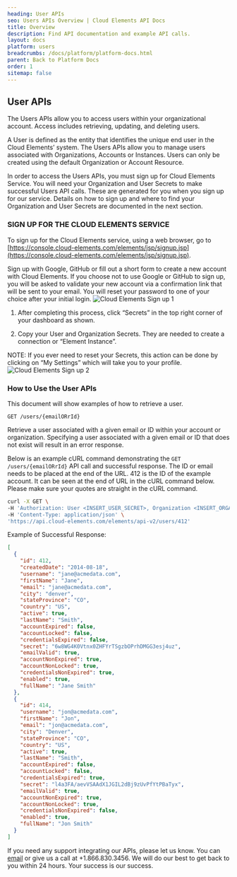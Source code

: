 ```yaml
---
heading: User APIs
seo: Users APIs Overview | Cloud Elements API Docs
title: Overview
description: Find API documentation and example API calls.
layout: docs
platform: users
breadcrumbs: /docs/platform/platform-docs.html
parent: Back to Platform Docs
order: 1
sitemap: false
---
```


## User APIs

The Users APIs allow you to access users within your organizational account. Access includes retrieving, updating, and deleting users.

A User is defined as the entity that identifies the unique end user in the Cloud Elements’ system. The Users APIs allow you to manage users associated with Organizations, Accounts or Instances. Users can only be created using the default Organization or Account Resource.

In order to access the Users APIs, you must sign up for Cloud Elements Service. You will need your Organization and User Secrets to make successful Users API calls. These are generated for you when you sign up for our service. Details on how to sign up and where to find your Organization and User Secrets are documented in the next section.

### SIGN UP FOR THE CLOUD ELEMENTS SERVICE

To sign up for the Cloud Elements service, using a web browser, go to [https://console.cloud-elements.com/elements/jsp/signup.jsp](https://console.cloud-elements.com/elements/jsp/signup.jsp).

Sign up with Google, GitHub or fill out a short form to create a new account with Cloud Elements. If you choose not to use Google or GitHub to sign up, you will be asked to validate your new account via a confirmation link that will be sent to your email. You will reset your password to one of your choice after your initial login.
![Cloud Elements Sign up 1](http://cloud-elements.com/wp-content/uploads/bfi_thumb/ConsoleSignup-m7cde2lpyjexfapmzvn0rpkw24op0jn7mwipj6q2zk.png)

1. After completing this process, click “Secrets” in the top right corner of your dashboard as shown.

2. Copy your User and Organization Secrets. They are needed to create a connection or “Element Instance”.

NOTE: If you ever need to reset your Secrets, this action can be done by clicking on “My Settings” which will take you to your profile.
![Cloud Elements Sign up 2](http://cloud-elements.com/wp-content/uploads/bfi_thumb/ConsoleSignup22-m7ch2y2e2fak6ad3rqmz7knmq5beuc61n2yurd6md4.png)

### How to Use the User APIs

This document will show examples of how to retrieve a user.

`GET /users/{emailORrId}`

Retrieve a user associated with a given email or ID within your account or organization. Specifying a user associated with a given email or ID that does not exist will result in an error response.

Below is an example cURL command demonstrating the `GET /users/{emailORrId}` API call and successful response.  The ID or email needs to be placed at the end of the URL. 412 is the ID of the example account. It can be seen at the end of URL in the cURL command below. Please make sure your quotes are straight in the cURL command.

```bash
curl -X GET \
-H 'Authorization: User <INSERT_USER_SECRET>, Organization <INSERT_ORGANIZATION_SECRET>'
-H 'Content-Type: application/json' \
'https://api.cloud-elements.com/elements/api-v2/users/412'
```

Example of Successful Response:

```JSON
[
  {
    "id": 412,
    "createdDate": "2014-08-18",
    "username": "jane@acmedata.com",
    "firstName": "Jane",
    "email": "jane@acmedata.com",
    "city": "denver",
    "stateProvince": "CO",
    "country": "US",
    "active": true,
    "lastName": "Smith",
    "accountExpired": false,
    "accountLocked": false,
    "credentialsExpired": false,
    "secret": "6w8WG4K0Vtnx0ZHFYrTSgzbOPrhDMGG3esj4uz",
    "emailValid": true,
    "accountNonExpired": true,
    "accountNonLocked": true,
    "credentialsNonExpired": true,
    "enabled": true,
    "fullName": "Jane Smith"
  },
  {
    "id": 414,
    "username": "jon@acmedata.com",
    "firstName": "Jon",
    "email": "jon@acmedata.com",
    "city": "Denver",
    "stateProvince": "CO",
    "country": "US",
    "active": true,
    "lastName": "Smith",
    "accountExpired": false,
    "accountLocked": false,
    "credentialsExpired": true,
    "secret": "l4a3FA/aevVSAAdX1JGIL2dBj9zUvPfYtPBaTyx",
    "emailValid": true,
    "accountNonExpired": true,
    "accountNonLocked": true,
    "credentialsNonExpired": false,
    "enabled": true,
    "fullName": "Jon Smith"
  }
]
```

If you need any support integrating our APIs, please let us know. You can [email](mailto:support@cloud-elements.com) or give us a call at +1.866.830.3456. We will do our best to get back to you within 24 hours. Your success is our success.
